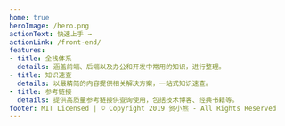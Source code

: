 ```yaml
---
home: true
heroImage: /hero.png
actionText: 快速上手 →
actionLink: /front-end/
features:
- title: 全栈体系
  details: 涵盖前端、后端以及办公和开发中常用的知识，进行整理。
- title: 知识速查
  details: 以最精简的内容提供相关解决方案，一站式知识速查。
- title: 参考链接
  details: 提供高质量参考链接供查询使用，包括技术博客、经典书籍等。
footer: MIT Licensed | © Copyright 2019 贺小熊 - All Rights Reserved
---
```

